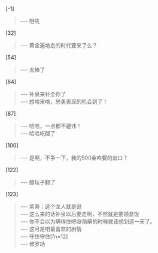 
[-1] 
>--- 哦吼<br>

[32] 
>--- 黄金遍地走的时代要来了么？<br>

[54] 
>--- 太棒了<br>

[64] 
>--- 补泉来补全你了<br>
>--- 想啥来啥，忠勇表现的机会到了！<br>

[87] 
>--- 哈哈，一点都不避讳！<br>
>--- 哈哈吃醋了<br>

[100] 
>--- 是啊，不争一下，我的500金咋要的出口？<br>

[122] 
>--- 醋坛子翻了<br>

[123] 
>--- 紫蒂：这个龙人就是逊<br>
>--- 这么来的话补泉以后要走啊，不然就是要领盒饭<br>
>--- 你不会以为瞒得住吧😅隐瞒的时候就该想到这一天了。<br>
>--- 这可是咱最喜欢的剧情<br>
>--- 守住守住[fn=12]<br>
>--- 修罗场<br>

